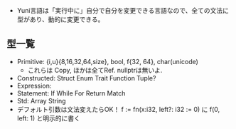 - Yuni言語は「実行中に」自分で自分を変更できる言語なので、全ての文法に型があり、動的に変更できる。

## 型一覧
- Primitive: {i,u}{8,16,32,64,size}, bool, f{32, 64}, char(unicode)
  - これらは Copy, ほかは全てRef. nullptrは無いよ.
- Constructed: Struct Enum Trait Function Tuple?
- Expression:
- Statement: If While For Return Match
- Std: Array String
- デフォルト引数は文法変えたらOK！ f := fn(x:i32, left?: i32 := 0) に f(0, left: 1) と明示的に書く
